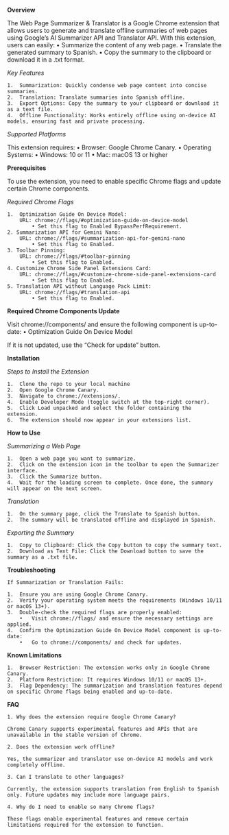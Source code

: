**Overview**

The Web Page Summarizer & Translator is a Google Chrome extension that allows users to generate and translate offline summaries of web pages using Google’s AI Summarizer API and Translator API. With this extension, users can easily:
• Summarize the content of any web page.
• Translate the generated summary to Spanish.
• Copy the summary to the clipboard or download it in a .txt format.

_Key Features_

    1.	Summarization: Quickly condense web page content into concise summaries.
    2.	Translation: Translate summaries into Spanish offline.
    3.	Export Options: Copy the summary to your clipboard or download it as a text file.
    4.	Offline Functionality: Works entirely offline using on-device AI models, ensuring fast and private processing.

_Supported Platforms_

This extension requires:
• Browser: Google Chrome Canary.
• Operating Systems:
• Windows: 10 or 11
• Mac: macOS 13 or higher

**Prerequisites**

To use the extension, you need to enable specific Chrome flags and update certain Chrome components.

_Required Chrome Flags_

    1.	Optimization Guide On Device Model:
        URL: chrome://flags/#optimization-guide-on-device-model
            • Set this flag to Enabled BypassPerfRequirement.
    2. Summarization API for Gemini Nano:
        URL: chrome://flags/#summarization-api-for-gemini-nano
            • Set this flag to Enabled.
    3. Toolbar Pinning:
        URL: chrome://flags/#toolbar-pinning
            • Set this flag to Enabled.
    4. Customize Chrome Side Panel Extensions Card:
        URL: chrome://flags/#customize-chrome-side-panel-extensions-card
            • Set this flag to Enabled.
    5. Translation API without Language Pack Limit:
        URL: chrome://flags/#translation-api
            • Set this flag to Enabled.

**Required Chrome Components Update**

Visit chrome://components/ and ensure the following component is up-to-date:
• Optimization Guide On Device Model

If it is not updated, use the “Check for update” button.

**Installation**

_Steps to Install the Extension_

    1.	Clone the repo to your local machine
    2.	Open Google Chrome Canary.
    3.	Navigate to chrome://extensions/.
    4.	Enable Developer Mode (toggle switch at the top-right corner).
    5.	Click Load unpacked and select the folder containing the extension.
    6.	The extension should now appear in your extensions list.

**How to Use**

_Summarizing a Web Page_

    1.	Open a web page you want to summarize.
    2.	Click on the extension icon in the toolbar to open the Summarizer interface.
    3.	Click the Summarize button.
    4.	Wait for the loading screen to complete. Once done, the summary will appear on the next screen.

_Translation_

    1.	On the summary page, click the Translate to Spanish button.
    2.	The summary will be translated offline and displayed in Spanish.

_Exporting the Summary_

    1.	Copy to Clipboard: Click the Copy button to copy the summary text.
    2.	Download as Text File: Click the Download button to save the summary as a .txt file.

**Troubleshooting**

    If Summarization or Translation Fails:

    1.	Ensure you are using Google Chrome Canary.
    2.	Verify your operating system meets the requirements (Windows 10/11 or macOS 13+).
    3.	Double-check the required flags are properly enabled:
        •	Visit chrome://flags/ and ensure the necessary settings are applied.
    4.	Confirm the Optimization Guide On Device Model component is up-to-date:
        •	Go to chrome://components/ and check for updates.

**Known Limitations**

    1.	Browser Restriction: The extension works only in Google Chrome Canary.
    2.	Platform Restriction: It requires Windows 10/11 or macOS 13+.
    3.	Flag Dependency: The summarization and translation features depend on specific Chrome flags being enabled and up-to-date.

**FAQ**

    1. Why does the extension require Google Chrome Canary?

    Chrome Canary supports experimental features and APIs that are unavailable in the stable version of Chrome.

    2. Does the extension work offline?

    Yes, the summarizer and translator use on-device AI models and work completely offline.

    3. Can I translate to other languages?

    Currently, the extension supports translation from English to Spanish only. Future updates may include more language pairs.

    4. Why do I need to enable so many Chrome flags?

    These flags enable experimental features and remove certain limitations required for the extension to function.

